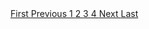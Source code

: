 










  <div class="pagination">
    <a href="https://mlaw-ablac-staging.netlify.com/hearings-and-decisions/case-law-1/">First </a>
    <a href="https://mlaw-ablac-staging.netlify.com/hearings-and-decisions/case-law-1/">Previous </a>
    <a href="https://mlaw-ablac-staging.netlify.com/hearings-and-decisions/case-law-1/">1 </a>
    <a class="pagination disabled" href="#">2 </a>
    <a href="https://mlaw-ablac-staging.netlify.com/hearings-and-decisions/case-law-3/">3 </a>
    <a href="https://mlaw-ablac-staging.netlify.com/hearings-and-decisions/case-law-4/">4 </a>
    <a href="https://mlaw-ablac-staging.netlify.com/hearings-and-decisions/case-law-3/">Next </a>
    <a href="https://mlaw-ablac-staging.netlify.com/hearings-and-decisions/case-law-4/">Last</a>
  </div>
